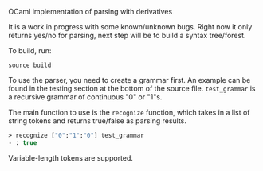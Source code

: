 OCaml implementation of parsing with derivatives

It is a work in progress with some known/unknown bugs. Right now it only returns yes/no for parsing, next step will be to build a syntax tree/forest. 

To build, run:

```
source build
```

To use the parser, you need to create a grammar first. An example can be found in the testing section at the bottom of the source file. `test_grammar` is a recursive grammar of continuous "0" or "1"s.

The main function to use is the `recognize` function, which takes in a list of string tokens and returns true/false as parsing results. 

```ocaml
> recognize ["0";"1";"0"] test_grammar
- : true
```

Variable-length tokens are supported.
